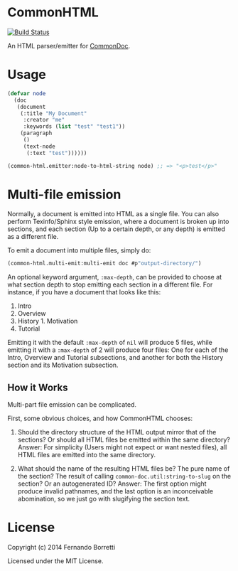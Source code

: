 # CommonHTML

[![Build Status](https://travis-ci.org/CommonDoc/common-html.svg)](https://travis-ci.org/CommonDoc/common-html)

An HTML parser/emitter for [CommonDoc](https://github.com/CommonDoc/common-doc).

# Usage

```lisp
(defvar node
  (doc
   (document
    (:title "My Document"
     :creator "me"
     :keywords (list "test" "test1"))
    (paragraph
     ()
     (text-node
      (:text "test"))))))

(common-html.emitter:node-to-html-string node) ;; => "<p>test</p>"
```

# Multi-file emission

Normally, a document is emitted into HTML as a single file. You can also perform
Texinfo/Sphinx style emission, where a document is broken up into sections, and
each section (Up to a certain depth, or any depth) is emitted as a different
file.

To emit a document into multiple files, simply do:

```lisp
(common-html.multi-emit:multi-emit doc #p"output-directory/")
```

An optional keyword argument, `:max-depth`, can be provided to choose at what
section depth to stop emitting each section in a different file. For instance,
if you have a document that looks like this:

1. Intro
  1. Overview
  2. History
    1. Motivation
2. Tutorial

Emitting it with the default `:max-depth` of `nil` will produce 5 files, while
emitting it with a `:max-depth` of 2 will produce four files: One for each of
the Intro, Overview and Tutorial subsections, and another for both the History
section and its Motivation subsection.

## How it Works

Multi-part file emission can be complicated.

First, some obvious choices, and how CommonHTML chooses:

1. Should the directory structure of the HTML output mirror that of the
   sections? Or should all HTML files be emitted within the same directory?
   Answer: For simplicity (Users might not expect or want nested files), all
   HTML files are emitted into the same directory.

2. What should the name of the resulting HTML files be? The pure name of the
   section? The result of calling `common-doc.util:string-to-slug` on the
   section? Or an autogenerated ID? Answer: The first option might produce
   invalid pathnames, and the last option is an inconceivable abomination, so we
   just go with slugifying the section text.

# License

Copyright (c) 2014 Fernando Borretti

Licensed under the MIT License.
